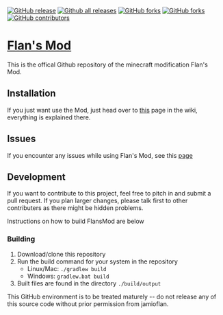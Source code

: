 [![GitHub release](https://img.shields.io/github/release/FlansMods/FlansMod.svg?color=brightgreen)](https://GitHub.com//FlansMods/FlansMod/releases/)
[![Github all releases](https://img.shields.io/github/downloads/FlansMods/FlansMod/total.svg)](https://GitHub.com/FlansMods/FlansMod/releases/)
[![GitHub forks](https://img.shields.io/github/forks/FlansMods/FlansMod.svg?color=brightgreen)](https://GitHub.com/FlansMods/FlansMod/network/)
[![GitHub forks](https://img.shields.io/github/stars/FlansMods/FlansMod.svg?color=brightgreen)](https://GitHub.com/FlansMods/FlansMod/stargazers/)
[![GitHub contributors](https://img.shields.io/github/contributors/FlansMods/FlansMod.svg)](https://GitHub.com/FlansMods/FlansMod/graphs/contributors/)

# [Flan's Mod](https://www.flansmod.com/)

This is the offical Github repository of the minecraft modification Flan's Mod.

## Installation

If you just want use the Mod, just head over to [this](https://github.com/FlansMods/FlansMod/wiki/Installing-FlansMod) page in the wiki, everything is explained there.

## Issues

If you encounter any issues while using Flan's Mod, see this [page](https://github.com/FlansMods/FlansMod/wiki/Issue-Reporting)

## Development

If you want to contribute to this project, feel free to pitch in and submit a pull request. If you plan larger changes, please talk first to other contributers as there might be hidden problems.

Instructions on how to build FlansMod are below

### Building
1. Download/clone this repository
1. Run the build command for your system in the repository
	- Linux/Mac: `./gradlew build`
	- Windows: `gradlew.bat build`
1. Built files are found in the directory `./build/output`


This GitHub environment is to be treated maturely -- do not release any of this source code without prior
permission from jamioflan.
